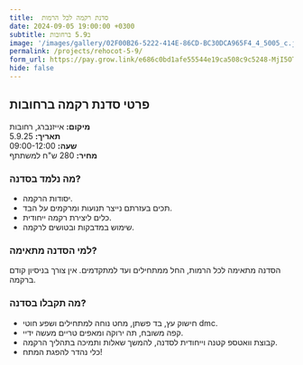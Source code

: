 ```yaml
---
title:  סדנת רקמה לכל הרמות
date: 2024-09-05 19:00:00 +0300
subtitle: ב5.9 ברחובות 
image: '/images/gallery/02F00B26-5222-414E-86CD-BC30DCA965F4_4_5005_c.jpeg'
permalink: /projects/rehocot-5-9/
form_url: https://pay.grow.link/e686c0bd1afe55544e19ca508c9c5248-MjI5OTI3NQ
hide: false
---
```


## פרטי סדנת רקמה ברחובות

**מיקום:** אייזנברג, רחובות  
**תאריך:** 5.9.25   
**שעה:** 09:00-12:00  
**מחיר:** 280 ש"ח למשתתף  

### מה נלמד בסדנה?

- יסודות הרקמה.
- תכים בעזרתם נייצר תנועות ומרקמים על הבד.
- כלים ליצירת רקמה ייחודית.
- שימוש במדבקות ובטושים לרקמה.

### למי הסדנה מתאימה?

הסדנה מתאימה לכל הרמות, החל ממתחילים ועד למתקדמים. אין צורך בניסיון קודם ברקמה.

### מה תקבלו בסדנה?

- חישוק עץ, בד פשתן, מחט נוחה למתחילים ושפע חוטי dmc.
- קפה משובח, תה ירוקה ומאפים טריים מעשה ידיי.
- קבוצת וואטספ קטנה וייחודית לסדנה, להמשך שאלות ותמיכה בתהליך הרקמה.
- כלי נהדר להפגת המתח!

